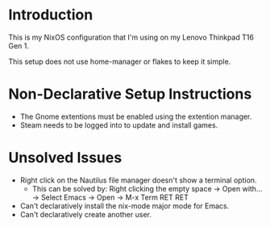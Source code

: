 # Introduction
This is my NixOS configuration that I'm using on my Lenovo Thinkpad T16 Gen 1.

This setup does not use home-manager or flakes to keep it simple.

# Non-Declarative Setup Instructions
- The Gnome extentions must be enabled using the extention manager.
- Steam needs to be logged into to update and install games.

# Unsolved Issues
- Right click on the Nautilus file manager doesn't show a terminal option.
  - This can be solved by: Right clicking the empty space -> Open with... -> Select Emacs -> Open -> M-x Term RET RET
- Can't declaratively install the nix-mode major mode for Emacs.
- Can't declaratively create another user.
